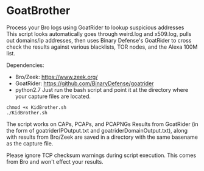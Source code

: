 # GoatBrother
Process your Bro logs using GoatRider to lookup suspicious addresses  
This script looks automatically goes through weird.log and x509.log, pulls out domains/ip addresses, then uses Binary Defense's GoatRider to cross check the results against various blacklists, TOR nodes, and the Alexa 100M list.
  
Dependencies:  
  * Bro/Zeek: https://www.zeek.org/
  * GoatRider: https://github.com/BinaryDefense/goatrider
  * python2.7
Just run the bash script and point it at the directory where your capture files are located.  
  
`chmod +x KidBrother.sh`  
`./KidBrother.sh`  
  
The script works on CAPs, PCAPs, and PCAPNGs
Results from GoatRider (in the form of goatriderIPOutput.txt and goatriderDomainOutput.txt), along with results from Bro/Zeek are saved in a directory with the same basename as the capture file.  
  
Please ignore TCP checksum warnings during script execution. This comes from Bro and won't effect your results.  
